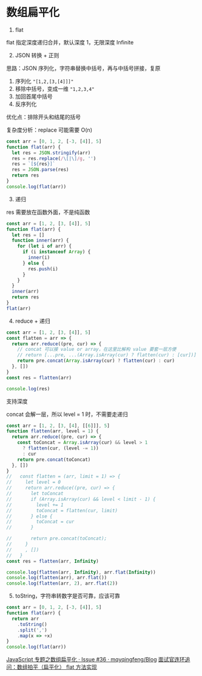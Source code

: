 # 数组扁平化

1. flat

flat 指定深度递归合并，默认深度 1，无限深度 Infinite

2. JSON 转换 + 正则

思路：JSON 序列化，字符串替换中括号，再与中括号拼接，复原
1. 序列化 `"[1,2,[3,[4]]]"`
2. 移除中括号，变成一维 `"1,2,3,4"`
3. 加回首尾中括号
4. 反序列化

优化点：排除开头和结尾的括号

复杂度分析：replace 可能需要 O(n)

```js
const arr = [0, 1, 2, [-3, [4]], 5]
function flat(arr) {
  let res = JSON.stringify(arr)
  res = res.replace(/\[|\]/g, '')
  res = `[${res}]`
  res = JSON.parse(res)
  return res
}
console.log(flat(arr))
```

3. 递归

res 需要放在函数外面，不是纯函数

```js
const arr = [1, 2, [3, [4]], 5]
function flat(arr) {
  let res = []
  function inner(arr) {
    for (let i of arr) {
      if (i instanceof Array) {
        inner(i)
      } else {
        res.push(i)
      }
    }
  }
  inner(arr)
  return res
}
flat(arr)
```

4. reduce + 递归

```js
const arr = [1, 2, [3, [4]], 5]
const flatten = arr => {
  return arr.reduce((pre, cur) => {
    // concat 可以接 value or array，在这里比解构 value 要套一层方便
    // return [...pre, ...(Array.isArray(cur) ? flatten(cur) : [cur])]
    return pre.concat(Array.isArray(cur) ? flatten(cur) : cur)
  }, [])
}
const res = flatten(arr)

console.log(res)
```

支持深度

concat 会解一层，所以 level = 1 时，不需要走递归
```js
const arr = [1, 2, [3, [4], [[6]]], 5]
function flatten(arr, level = 1) {
  return arr.reduce((pre, cur) => {
    const toConcat = Array.isArray(cur) && level > 1 
      ? flatten(cur, (level -= 1)) 
      : cur
    return pre.concat(toConcat)
  }, [])
}
//   const flatten = (arr, limit = 1) => {
//     let level = 0
//     return arr.reduce((pre, cur) => {
//       let toConcat
//       if (Array.isArray(cur) && level < limit - 1) {
//         level += 1
//         toConcat = flatten(cur, limit)
//       } else {
//         toConcat = cur
//       }

//       return pre.concat(toConcat);
//     }
//     , [])
//   }
const res = flatten(arr, Infinity)

console.log(flatten(arr, Infinity), arr.flat(Infinity))
console.log(flatten(arr), arr.flat())
console.log(flatten(arr, 2), arr.flat(2))
```

5. toString，字符串转数字是否可靠，应该可靠

```js
const arr = [0, 1, 2, [-3, [4]], 5]
function flat(arr) {
  return arr
    .toString()
    .split(',')
    .map(x => +x)
}
console.log(flat(arr))
```

[JavaScript 专题之数组扁平化 · Issue #36 · mqyqingfeng/Blog](https://github.com/mqyqingfeng/Blog/issues/36)
[面试官连环追问：数组拍平（扁平化） flat 方法实现](https://juejin.cn/post/6844904025993773063#heading-10)
